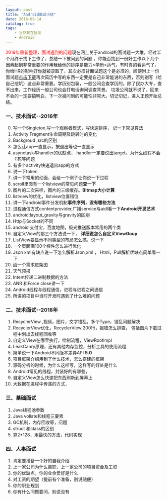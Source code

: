 ```yaml
---
layout: post
title: "Android面试小结"
date: 2016-08-14
catalog: true
tags: 
    - 当然我在扯淡
    - Android
---
```


<font color="#ff0000">2019年重新整理，面试遇到的问题</font>现在网上关于android的面试题一大堆，经过半个月终于找下工作了，总结一下被问到的问题 ，你能否找到一份好工作以下几个因素起到非常重要的作用我给他的排序是能力>学历>运气，有时真的看运气了，你给HR的影响好你就被录取了。其次必须背面试题这个是必须的，顺便附上一份面试题[点击下载](http://download.csdn.net/detail/liu_blog/9602617)再次简历中写的东西一定要是自己非常能说的东西，否则别写（给自己挖坑）这点非常重要。学历别包装，一般公司会查学历的，除了民办大专，查不出来，工作经历一般公司也会打电话询问调查背景。 垃圾公司就不说了，回来不会的一定要搞明白，下一次被问到的可能性非常大。切记切记，进入正题开始总结<!-- more -->。

### 一、技术面试--2016年
0. 写一个Singleton,写一个观察者模式，写快速排序， 记一下常见算法
1. Activity Fragment生命周期及跳转时的变化
2. Backgroud ,src的区别
3. 怎么让app一直显示，按退出等也一直显示
4. asynctask与handler的优缺点， handler一定要说出target，为什么线程不会卡死等问题
5. 有多个activity快速退出app的方式
6. 说一下token
7. 讲一下常用的动画，会给一个例子让你说一下过程
8. scroll里面有一个listview的常见问题**查一下**
9. 图片的二次采样，图片的三级缓存。**Bitmap大小计算**
10. listview的优化，listview位置错位
11. 讲一下android事件分发机制**事件序列，没有哪些方法**
12. 进程通信方式contentprovider,广播service与aidl看一下**Android开发艺术**
13. android:layout_gravity与gravity的区别
14. Http与Socket的不同
15. android 支付宝，百度地图，极光推送版本常用的两个类
16. 自定义View的那三个方法说一下， **详细说怎么自定义ViewGoup**
17. ListView要显示不同类型的布局怎么搞，说一下
18. 一个页面画100个控件怎么进行优化
19. Json xml有缺点说一下怎么解析Json,xml ， Html，Pull解析优缺点简单看一下
20. 画一个需求框架图
21. 天气预报
22. Intent传递二进制数据的方法
23. ANR 和Force close讲一下
24. Android线程与线程通信，进程与进程之间通信
25. 所讲的项目中当时开发时遇到了什么难的问题

### 二、技术面试--2018年
1. RecyclerView ,视频，图片，文字错乱，多个Type，错乱问题解决
2. RecyclerView优化，RecyclerView 200行，报错怎么排查， 包括图片下载过程中划出去线程回收等
3. 自定义View在哪里执行，绘制流程，ViewRootImpl
4. LeakCanry原理，还有其他内存监控，分析工具的使用流程
5. 简单说一下Android不同版本差异API **5.0**
6. 项目框架介绍用到了什么技术，怎么搭建的框架
7. 源码分析的时候，为什么这样写，这样写的好处是什么
8. Android常见的线程，封装好的有哪些，
9. 自定义View怎么快速把东西刷新到屏幕上
10. 大数据在进程中传递的方式，

### 三、基础面试
1. Java线程池参数
2. Java voliate和线程三要素
3. GC机制，内存回收等，问题
4. struct 和class的区别
5. 算2*128，用最快的方法，代码实现

### 四、人事面试
1. 肯定要准备一个好的自我介绍
2. 上一家公司为什么离职，上一家公司的项目资金及工资
3. 你的优缺点，你的业余爱好是什么
4. 对工资的期望（提前有个准备，别说随便）
5. 你的职业规划
6. 你有什么问题要问，别说没有
